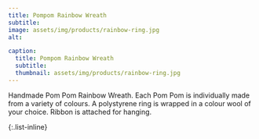 ```yaml
---
title: Pompom Rainbow Wreath
subtitle: 
image: assets/img/products/rainbow-ring.jpg
alt: 

caption:
  title: Pompom Rainbow Wreath
  subtitle: 
  thumbnail: assets/img/products/rainbow-ring.jpg
---
```

Handmade Pom Pom Rainbow Wreath. Each Pom Pom is individually made from a variety of colours. A polystyrene ring is wrapped in a colour wool of your choice. Ribbon is attached for hanging.

{:.list-inline}
<!-- - Starting from: £18.00 -->

